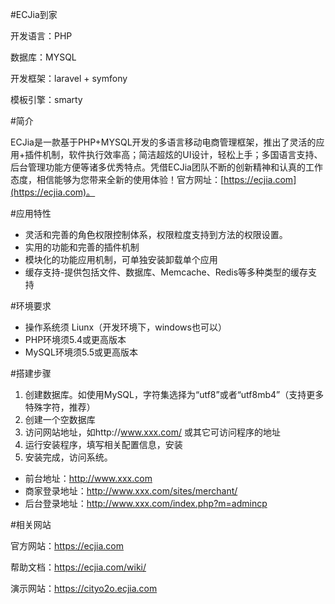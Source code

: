 #ECJia到家

开发语言：PHP

数据库：MYSQL

开发框架：laravel + symfony

模板引擎：smarty


#简介

ECJia是一款基于PHP+MYSQL开发的多语言移动电商管理框架，推出了灵活的应用+插件机制，软件执行效率高；简洁超炫的UI设计，轻松上手；多国语言支持、后台管理功能方便等诸多优秀特点。凭借ECJia团队不断的创新精神和认真的工作态度，相信能够为您带来全新的使用体验！官方网址：[https://ecjia.com](https://ecjia.com)。

#应用特性

- 灵活和完善的角色权限控制体系，权限粒度支持到方法的权限设置。
- 实用的功能和完善的插件机制
- 模块化的功能应用机制，可单独安装卸载单个应用
- 缓存支持-提供包括文件、数据库、Memcache、Redis等多种类型的缓存支持

#环境要求

- 操作系统须 Liunx（开发环境下，windows也可以）
- PHP环境须5.4或更高版本
- MySQL环境须5.5或更高版本


#搭建步骤

1. 创建数据库。如使用MySQL，字符集选择为“utf8”或者“utf8mb4”（支持更多特殊字符，推荐）
2. 创建一个空数据库
3. 访问网站地址，如http://www.xxx.com/ 或其它可访问程序的地址
4. 运行安装程序，填写相关配置信息，安装
5. 安装完成，访问系统。
 - 前台地址：http://www.xxx.com 
 - 商家登录地址：http://www.xxx.com/sites/merchant/ 
 - 后台登录地址：http://www.xxx.com/index.php?m=admincp

#相关网站

官方网站：https://ecjia.com

帮助文档：https://ecjia.com/wiki/

演示网站：https://cityo2o.ecjia.com

